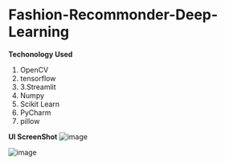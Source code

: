 
# Fashion-Recommonder-Deep-Learning


**Techonology Used**
1. OpenCV
2. tensorflow
3. 3.Streamlit
4. Numpy 
5. Scikit Learn
6. PyCharm
7. pillow



**UI ScreenShot**
![image](https://user-images.githubusercontent.com/89766164/151961420-cf66f014-30e4-4325-86b3-5c62a4775995.png)

![image](https://user-images.githubusercontent.com/89766164/151961522-e433fcef-eff5-4cfb-b1ea-f271f230eb7c.png)

